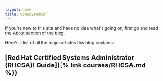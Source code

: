 ```yaml
---
layout: home
title: SomuSysAdmin
---
```


If you're new to this site and have no idea what's going on, first go and read the [About](about.md) section of the blog.

Here's a list of all the major articles this blog contains: 

## [Red Hat Certified Systems Administrator (RHCSA)! Guide]({% link courses/RHCSA.md %})

